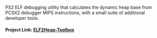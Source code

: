 PS2 ELF debugging utility that calculates the dynamic heap base from PCSX2 debugger MIPS instructions, with a small suite of additional developer tools.
#### Project Link: [ELF2Heap-Toolbox](https://ashmetalraf.github.io/ELF2Heap-Toolbox/)
